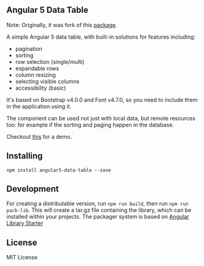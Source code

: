 ## Angular 5 Data Table

Note: Originally, it was fork of this [package](https://github.com/MIt9/angular-4-data-table).

A simple Angular 5 data table, with built-in solutions for features including:
* pagination
* sorting
* row selection (single/multi)
* expandable rows
* column resizing
* selecting visible columns
* accessibility (basic)

It's based on Bootstrap v4.0.0 and Font v4.7.0, so you need to include them in the application using it.

The component can be used not just with local data, but remote resources too: for example if the sorting and paging happen in the database.

Checkout [this](https://ggmod.github.io/angular-2-data-table-demo/) for a demo.

## Installing
`npm install angular5-data-table --save`

## Development
For creating a distributable version, run `npm run build`, then run `npm run pack-lib`. This will create a tar.gz file containing the library, which can be installed within your projects. The packager system is based on [Angular Library Starter](https://github.com/robisim74/angular-library-starter/)
 
## License
MIT License
